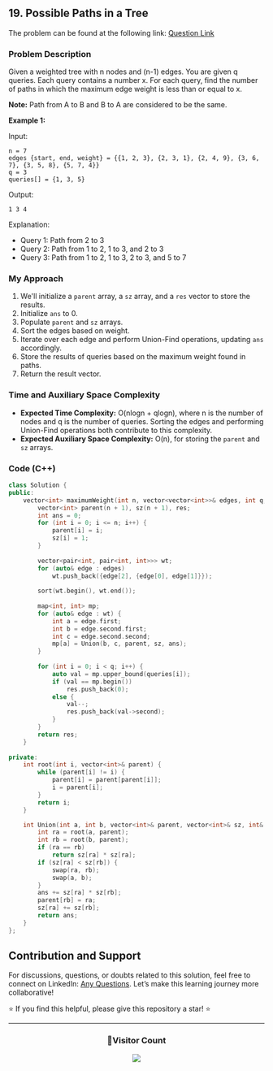 ## 19. Possible Paths in a Tree

The problem can be found at the following link: [Question Link](https://www.geeksforgeeks.org/problems/possible-paths--141628/1)

### Problem Description

Given a weighted tree with n nodes and (n-1) edges. You are given q queries. Each query contains a number x. For each query, find the number of paths in which the maximum edge weight is less than or equal to x.

**Note:** Path from A to B and B to A are considered to be the same.

**Example 1:**

Input: 
```
n = 7
edges {start, end, weight} = {{1, 2, 3}, {2, 3, 1}, {2, 4, 9}, {3, 6, 7}, {3, 5, 8}, {5, 7, 4}}
q = 3
queries[] = {1, 3, 5}
```
Output: 
```
1 3 4
```
Explanation: 
- Query 1: Path from 2 to 3
- Query 2: Path from 1 to 2, 1 to 3, and 2 to 3
- Query 3: Path from 1 to 2, 1 to 3, 2 to 3, and 5 to 7

### My Approach

1. We'll initialize a `parent` array, a `sz` array, and a `res` vector to store the results.
2. Initialize `ans` to 0.
3. Populate `parent` and `sz` arrays.
4. Sort the edges based on weight.
5. Iterate over each edge and perform Union-Find operations, updating `ans` accordingly.
6. Store the results of queries based on the maximum weight found in paths.
7. Return the result vector.

### Time and Auxiliary Space Complexity

- **Expected Time Complexity:** O(nlogn + qlogn), where n is the number of nodes and q is the number of queries. Sorting the edges and performing Union-Find operations both contribute to this complexity.
- **Expected Auxiliary Space Complexity:** O(n), for storing the `parent` and `sz` arrays.

### Code (C++)

```cpp
class Solution {
public:
    vector<int> maximumWeight(int n, vector<vector<int>>& edges, int q, vector<int>& queries) {
        vector<int> parent(n + 1), sz(n + 1), res;
        int ans = 0;
        for (int i = 0; i <= n; i++) {
            parent[i] = i;
            sz[i] = 1;
        }
        
        vector<pair<int, pair<int, int>>> wt;
        for (auto& edge : edges)
            wt.push_back({edge[2], {edge[0], edge[1]}});
        
        sort(wt.begin(), wt.end());
        
        map<int, int> mp;
        for (auto& edge : wt) {
            int a = edge.first;
            int b = edge.second.first;
            int c = edge.second.second;
            mp[a] = Union(b, c, parent, sz, ans);
        }
        
        for (int i = 0; i < q; i++) {
            auto val = mp.upper_bound(queries[i]);
            if (val == mp.begin())
                res.push_back(0);
            else {
                val--;
                res.push_back(val->second);
            }
        }
        return res;
    }
    
private:
    int root(int i, vector<int>& parent) {
        while (parent[i] != i) {
            parent[i] = parent[parent[i]];
            i = parent[i];
        }
        return i;
    }

    int Union(int a, int b, vector<int>& parent, vector<int>& sz, int& ans) {
        int ra = root(a, parent);
        int rb = root(b, parent);
        if (ra == rb)
            return sz[ra] * sz[ra];
        if (sz[ra] < sz[rb]) {
            swap(ra, rb);
            swap(a, b);
        }
        ans += sz[ra] * sz[rb];
        parent[rb] = ra;
        sz[ra] += sz[rb];
        return ans;
    }
};
```

## Contribution and Support

For discussions, questions, or doubts related to this solution, feel free to connect on LinkedIn: [Any Questions](https://www.linkedin.com/in/het-patel-8b110525a/). Let’s make this learning journey more collaborative!

⭐ If you find this helpful, please give this repository a star! ⭐

---

<div align="center">
  <h3><b>📍Visitor Count</b></h3>
</div>

<p align="center">
  <img src="https://profile-counter.glitch.me/Hunterdii/count.svg" />
</p>
